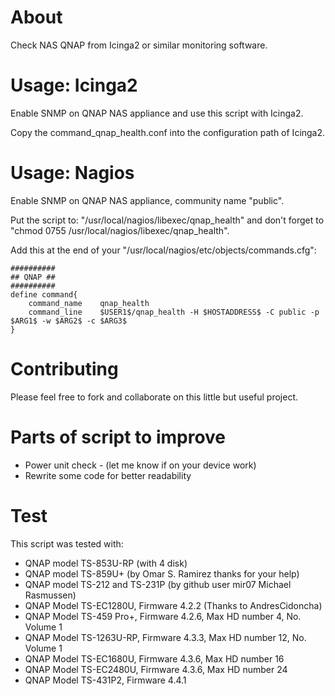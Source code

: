 # About

Check NAS QNAP from Icinga2 or similar monitoring software.

# Usage: Icinga2

Enable SNMP on QNAP NAS appliance and use this script with Icinga2.

Copy the command_qnap_health.conf into the configuration path of Icinga2.

# Usage: Nagios

Enable SNMP on QNAP NAS appliance, community name "public".

Put the script to: "/usr/local/nagios/libexec/qnap_health" and don't forget to "chmod 0755 /usr/local/nagios/libexec/qnap_health".

Add this at the end of your "/usr/local/nagios/etc/objects/commands.cfg":

```
##########
## QNAP	##
##########
define command{
	command_name 	qnap_health
	command_line 	$USER1$/qnap_health -H $HOSTADDRESS$ -C public -p $ARG1$ -w $ARG2$ -c $ARG3$
}
```

# Contributing

Please feel free to fork and collaborate on this little but useful project.

# Parts of script to improve

- Power unit check - (let me know if on your device work)
- Rewrite some code for better readability

# Test

This script was tested with:
- QNAP model TS-853U-RP (with 4 disk)
- QNAP model TS-859U+ (by Omar S. Ramirez thanks for your help)
- QNAP model TS-212 and TS-231P (by github user mir07 Michael Rasmussen)
- QNAP Model TS-EC1280U, Firmware 4.2.2 (Thanks to AndresCidoncha)
- QNAP Model TS-459 Pro+, Firmware 4.2.6, Max HD number 4, No. Volume 1
- QNAP Model TS-1263U-RP, Firmware 4.3.3, Max HD number 12, No. Volume 1
- QNAP Model TS-EC1680U, Firmware 4.3.6, Max HD number 16
- QNAP Model TS-EC2480U, Firmware 4.3.6, Max HD number 24
- QNAP Model TS-431P2, Firmware 4.4.1
